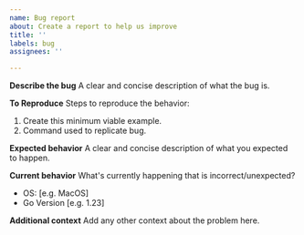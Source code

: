 ```yaml
---
name: Bug report
about: Create a report to help us improve
title: ''
labels: bug
assignees: ''

---
```


**Describe the bug**
A clear and concise description of what the bug is.

**To Reproduce**
Steps to reproduce the behavior:
1. Create this minimum viable example.
2. Command used to replicate bug.


**Expected behavior**
A clear and concise description of what you expected to happen.

**Current behavior**
What's currently happening that is incorrect/unexpected?

 - OS: [e.g. MacOS]
 - Go Version [e.g. 1.23]

**Additional context**
Add any other context about the problem here.
